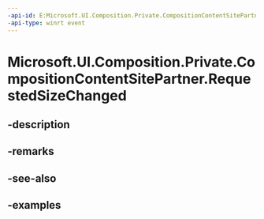 ```yaml
---
-api-id: E:Microsoft.UI.Composition.Private.CompositionContentSitePartner.RequestedSizeChanged
-api-type: winrt event
---
```


# Microsoft.UI.Composition.Private.CompositionContentSitePartner.RequestedSizeChanged

<!--
public event Windows.Foundation.TypedEventHandler<Microsoft.UI.Composition.Private.CompositionContentSitePartner,Microsoft.UI.Composition.Private.CompositionContentSitePartnerEventArgs> RequestedSizeChanged;
-->


## -description

## -remarks

## -see-also

## -examples


